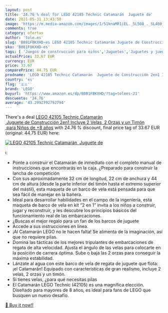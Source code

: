 ```yaml
---
layout: post
title: '24.76 % deal for LEGO 42105 Technic Catamarán  Juguete de'
date: 2021-05-31 13:43:50
image: 'https://m.media-amazon.com/images/I/51knaMR1iEL._SL500_._SL400_.jpg'
comments: true
category: ofertas
author: 'tole.es'
slug: 'B081F8KXHD-es LEGO 42105 Technic Catamarán Juguete de Construcción 2en1...'
sku: 'B081F8KXHD-es'
tags: [ 'Juegos de construcción para niños','Juguetes','Juguetes y juegos','lego', ]
actualPrice: 33.67 EUR
currency: EUR
price: 33.67
comparePrice: 44.75 EUR
prodname: 'LEGO 42105 Technic Catamarán  Juguete de Construcción 2en1 Incluye 2 Velas  2 Orzas y un Timón  para Niños de +8 años'
country: 'es'
flag: '🇪🇸'
brand: 'LEGO'
buyurl: 'https://www.amazon.es/dp/B081F8KXHD/?tag=tolees-21'
descuento: '24.76'
average: '43.2992792792794'
---
```


There's a deal [LEGO 42105 Technic Catamarán  Juguete de Construcción 2en1 Incluye 2 Velas  2 Orzas y un Timón  para Niños de +8 años](https://www.amazon.es/dp/B081F8KXHD/?tag=tolees-21)  with  24.76 % discount, final price tag of  33.67 EUR (original: 44.75 EUR) here:

[![LEGO 42105 Technic Catamarán  Juguete de](https://m.media-amazon.com/images/I/51knaMR1iEL._SL500_._SL400_.jpg)](https://www.amazon.es/dp/B081F8KXHD/?tag=tolees-21)

ℹ️:

- Ponte a construir el Catamarán de inmediato con el completo manual de instrucciones que encontrarás en la caja. ¿Preparado para construir la lancha de competición
- Con sus aproximadamente 32 cm de longitud, 22 cm de anchura y 44 cm de altura (desde la parte inferior del timón hasta el extremo superior del mástil), esta maqueta de un barco de vela está pensada para que sea fácil de manejar en la bañera.
- Ideal para desarrollar habilidades en el campo de la ingeniería, esta maqueta de barco de vela en kit “2 en 1” invita a los niños a construir, jugar y reconstruir, y les descubre los principios básicos del funcionamiento real de las embarcaciones.
- ¿Buscas el mejor regalo para un fan de los barcos de juguete
- Accede a sus instrucciones en línea.
- ¡Al Catamarán LEGO no le hacen falta! Se alimenta de la imaginación, así que no requiere pilas.
- Domina las tácticas de los mejores tripulantes de embarcaciones de regata de alta velocidad. Ajusta el ángulo de las velas para colocarte en la posición de carrera óptima. Sube o baja las 2 orzas para conseguir la máxima estabilidad.
- Lánzate al agua con este barco de vela de regata de juguete que flota: ¡el Catamarán! Equipado con características de gran realismo, incluye 2 velas, 2 orzas y un timón.
- Si tienes velas, ¿para qué necesitas pilas
- El Catamarán LEGO Technic (42105) es una magnífica elección. Diseñado para mayores de 8 años, es ideal para fans de LEGO que busquen un nuevo desafío.

[🛒 Buy it now!!](https://www.amazon.es/dp/B081F8KXHD/?tag=tolees-21)
